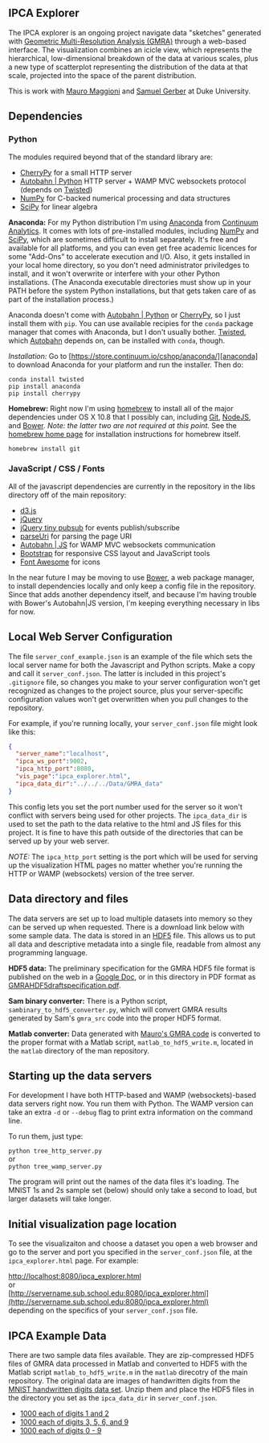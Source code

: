 ## IPCA Explorer

The IPCA explorer is an ongoing project navigate data "sketches" generated with
[Geometric Multi-Resolution Analysis (GMRA)][gmra] through a web-based interface. 
The visualization combines an icicle view, which represents the hierarchical, low-dimensional breakdown 
of the data at various scales, plus a new type of scatterplot representing the distribution 
of the data at that scale, projected into the space of the parent distribution.

This is work with [Mauro Maggioni][mauro] and [Samuel Gerber][sam] at Duke University.

[mauro]: http://www.math.duke.edu/~mauro/
[gmra]: http://www.math.duke.edu/~mauro/code.html#GMRA
[sam]: http://www.math.duke.edu/~sgerber/


## Dependencies

### Python

The modules required beyond that of the standard library are:

- [CherryPy][] for a small HTTP server
- [Autobahn | Python][autobahn] HTTP server + WAMP MVC websockets protocol (depends on [Twisted][])
- [NumPy][] for C-backed numerical processing and data structures
- [SciPy][] for linear algebra

[NumPy]: http://numpy.org "NumPy"
[SciPy]: http://www.scipy.org "SciPy"

**Anaconda:** For my Python distribution I'm using [Anaconda][anaconda]
from [Continuum Analytics](http://www.continuum.io/). It comes 
with lots of pre-installed modules, including [NumPy][] and [SciPy][], which are sometimes difficult
to install separately. It's free and available for all platforms,
and you can even get free academic licences for some "Add-Ons" to accelerate execution and I/O.
Also, it gets installed in your local home directory, so you don't need administrator
priviledges to install, and it won't overwrite or interfere with your other Python
installations. (The Anaconda executable directories must show up in your PATH before
the system Python installations, but that gets taken care of as part of the installation
process.)

Anaconda doesn't come with [Autobahn | Python][autobahn] or [CherryPy][], 
so I just install them with `pip`. You can use
available recipies for the `conda` package manager that comes with Anaconda, but I don't 
usually bother. [Twisted][], which [Autobahn][autobahn] depends on, can be installed with
`conda`, though.

*Installation:* Go to [https://store.continuum.io/cshop/anaconda/][anaconda] to download Anaconda for your platform
and run the installer. Then do:

```Shell
conda install twisted
pip install anaconda
pip install cherrypy
```

[anaconda]: https://store.continuum.io/cshop/anaconda/
[CherryPy]: http://cherrypy.org
[autobahn]: http://autobahn.ws/python/
[Twisted]: https://twistedmatrix.com/trac/

**Homebrew:** Right now I'm using [homebrew][] to install all of the major
dependencies under OS X 10.8 that I possibly can, including [Git][], [NodeJS][node],
and [Bower][]. *Note: the latter two are not required at this point.*
See the [homebrew home page][homebrew]
for installation instructions for homebrew itself.

```Shell
homebrew install git
```

[git]: http://git-scm.com/ "Git"
[homebrew]: http://brew.sh "Homebrew"

### JavaScript / CSS / Fonts

All of the javascript dependencies are currently in the repository in the
libs directory off of the main repository:

- [d3.js](http://d3js.org/)
- [jQuery](http://jquery.com)
- [jQuery tiny pubsub](https://gist.github.com/cowboy/661855) for events publish/subscribe
- [parseUri](http://blog.stevenlevithan.com/archives/parseuri) for parsing the page URI
- [Autobahn | JS](http://autobahn.ws/js/) for WAMP MVC websockets communication
- [Bootstrap][] for responsive CSS layout and JavaScript tools
- [Font Awesome][] for icons

In the near future I may be moving to use [Bower][], a web package manager, to install 
dependencies locally and only keep a config file in the repository. Since that adds another
dependency itself, and because I'm having trouble with Bower's Autobahn|JS version, I'm
keeping everything necessary in libs for now.

[node]: http://nodejs.org/ "node.js"
[bower]: http://bower.io/ "Bower"
[bootstrap]: http://getbootstrap.com/ "Bootstrap"
[Font Awesome]: http://fortawesome.github.io/Font-Awesome/ "Font Awesome"


## Local Web Server Configuration

The file `server_conf_example.json` is an example of the file which sets the local server
name for both the Javascript and Python scripts. Make a copy and call it `server_conf.json`.
The latter is included in this project's `.gitignore` file, so changes you make
to your server configuration won't get recognized as changes to the project
source, plus your server-specific configuration values won't get overwritten
when you pull changes to the repository.

For example, if you're running locally, your `server_conf.json` file might look like this:

```JSON
{
  "server_name":"localhost",
  "ipca_ws_port":9002,
  "ipca_http_port":8080,
  "vis_page":"ipca_explorer.html",
  "ipca_data_dir":"../../../Data/GMRA_data"
}
```

This config lets you set the port number used for the server so it won't conflict with
servers being used for other projects. 
The `ipca_data_dir` is used to set the path to the data
relative to the html and JS files for this project. 
It is fine to have this path outside of the directories that
can be served up by your web server. 

*NOTE:* The `ipca_http_port` setting is the port which will be used for serving
up the visualization HTML pages no matter whether you're running the HTTP or WAMP
(websockets) version of the tree server.


## Data directory and files 

The data servers are set up to load multiple datasets into memory
so they can be served up when requested. There is a download link below with
some sample data. The data is stored in an [HDF5][] file. This allows us to
put all data and descriptive metadata into a single file, readable from almost
any programming language.

**HDF5 data:** The preliminary specification for the GMRA HDF5 file format is published
on the web in a [Google Doc][hdf5spec], or in this directory in PDF format as
[GMRAHDF5draftspecification.pdf](GMRAHDF5draftspecification.pdf).

**Sam binary converter:** There is a Python script, `sambinary_to_hdf5_converter.py`, which
will convert GMRA results generated by Sam's `gmra_src` code into the proper HDF5 format.

**Matlab converter:** Data generated with [Mauro's GMRA code][gmra] is converted to
the proper format with a Matlab script, `matlab_to_hdf5_write.m`, located in the `matlab`
directory of the man repository.


## Starting up the data servers

For development I have both HTTP-based and WAMP (websockets)-based data
servers right now. You run them with Python. The WAMP version can take an extra
`-d` or `--debug` flag to print extra information on the command line.

To run them, just type:

`python tree_http_server.py`  
or  
`python tree_wamp_server.py`

The program will print out the names of the data files it's loading. The MNIST 1s and 2s 
sample set (below) should only take a second to load, but larger datasets will take longer.


## Initial visualization page location

To see the visualizaiton and choose a dataset you open a web browser and go to the server and port
you specified in the `server_conf.json` file, at the `ipca_explorer.html` page. For example:

[http://localhost:8080/ipca_explorer.html](http://localhost:8080/ipca_explorer.html)  
or  
[http://servername.sub.school.edu:8080/ipca_explorer.html](http://servername.sub.school.edu:8080/ipca_explorer.html)  
depending on the specifics of your `server_conf.json` file.


## IPCA Example Data

There are two sample data files available. They are zip-compressed
HDF5 files of GMRA data processed in Matlab and converted to HDF5 with the Matlab script
`matlab_to_hdf5_write.m` in the `matlab` direcotry of the main repository. 
The original data are images of handwritten digits from the [MNIST handwritten digits data set][mnist].
Unzip them and place the HDF5 files
in the directory you set as the `ipca_data_dir` in `server_conf.json`.

- [1000 each of digits 1 and 2][mnist_12_data]
- [1000 each of digits 3, 5, 6, and 9][mnist_3569_data]
- [1000 each of digits 0 - 9][mnist_0to9_data]

[hdf5]: http://www.hdfgroup.org/HDF5/ "HDF5"
[hdf5spec]: https://docs.google.com/document/d/1h50SPiZSpFG40TA8OfnBAC2E6csVmbTiOt6ltM3FIfo/pub
[mnist]: http://yann.lecun.com/exdb/mnist/
[mnist_12_data]: http://people.duke.edu/~emonson/mnist_12_1k.hdf5.zip
[mnist_3569_data]: http://people.duke.edu/~emonson/mnist_3569_1k.hdf5.zip
[mnist_0to9_data]: http://people.duke.edu/~emonson/mnist_0to9_1k.hdf5.zip
